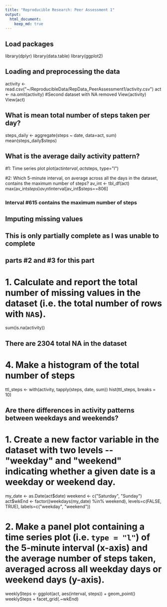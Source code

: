 ```yaml
---
title: "Reproducible Research: Peer Assessment 1"
output: 
  html_document:
    keep_md: true
---
```

## Load packages
library(dplyr)
library(data.table)
library(ggplot2)

## Loading and preprocessing the data
activity <- read.csv("~/ReproducibleData/RepData_PeerAssessment1/activity.csv")
act <- na.omit(activity) #Second dataset with NA removed
View(activity)
View(act)

## What is mean total number of steps taken per day?
steps_daily <- aggregate(steps ~ date, data=act, sum)
mean(steps_daily$steps)

## What is the average daily activity pattern?
#1: Time series plot
plot(act$interval, act$steps, type="l")

#2: Which 5-minute interval, on average across all the days in the dataset, contains the maximum number of steps?
av_int <- tbl_df(act)
max(av_int$steps)
av_int$interval[av_int$steps==806]
### Interval #615 contains the maximum number of steps

## Imputing missing values
## This is only partially complete as I was unable to complete
##   parts #2 and #3 for this part
# 1. Calculate and report the total number of missing values in the dataset (i.e. the total number of rows with `NA`s).
sum(is.na(activity))
## There are 2304 total NA in the dataset

# 4. Make a histogram of the total number of steps
ttl_steps <- with(activity, tapply(steps, date, sum))
hist(ttl_steps, breaks = 10)

## Are there differences in activity patterns between weekdays and weekends?
# 1. Create a new factor variable in the dataset with two levels -- "weekday" and "weekend" indicating whether a given date is a weekday or weekend day.
my_date <- as.Date(act$date)
weekend <- c("Saturday", "Sunday")
act$wkEnd <- factor((weekdays(my_date) %in% weekend),
levels=c(FALSE, TRUE), labels=c("weekday", "weekend"))

# 2. Make a panel plot containing a time series plot (i.e. `type = "l"`) of the 5-minute interval (x-axis) and the average number of steps taken, averaged across all weekday days or weekend days (y-axis). 
weeklySteps <- ggplot(act, aes(interval, steps)) + geom_point()
weeklySteps + facet_grid(.~wkEnd)